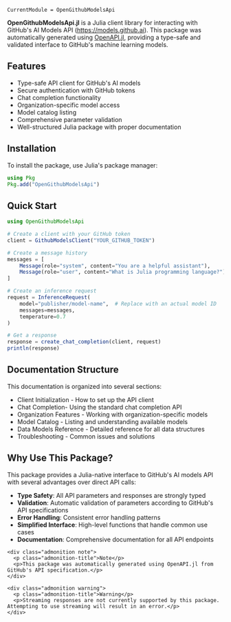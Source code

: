 ```@meta
CurrentModule = OpenGithubModelsApi
```



**OpenGithubModelsApi.jl** is a Julia client library for interacting with GitHub's AI Models API (https://models.github.ai). This package was automatically generated using [OpenAPI.jl](https://github.com/OpenAPI-Generator/OpenAPI.jl), providing a type-safe and validated interface to GitHub's machine learning models.

## Features

- Type-safe API client for GitHub's AI models
- Secure authentication with GitHub tokens
- Chat completion functionality
- Organization-specific model access
- Model catalog listing
- Comprehensive parameter validation
- Well-structured Julia package with proper documentation

## Installation

To install the package, use Julia's package manager:

```julia
using Pkg
Pkg.add("OpenGithubModelsApi")
```

## Quick Start

```julia
using OpenGithubModelsApi

# Create a client with your GitHub token
client = GithubModelsClient("YOUR_GITHUB_TOKEN")

# Create a message history
messages = [
    Message(role="system", content="You are a helpful assistant"),
    Message(role="user", content="What is Julia programming language?")
]

# Create an inference request
request = InferenceRequest(
    model="publisher/model-name",  # Replace with an actual model ID
    messages=messages,
    temperature=0.7
)

# Get a response
response = create_chat_completion(client, request)
println(response)
```

## Documentation Structure

This documentation is organized into several sections:

- Client Initialization - How to set up the API client
- Chat Completion- Using the standard chat completion API
- Organization Features - Working with organization-specific models
- Model Catalog - Listing and understanding available models
- Data Models Reference - Detailed reference for all data structures
- Troubleshooting - Common issues and solutions

## Why Use This Package?

This package provides a Julia-native interface to GitHub's AI models API with several advantages over direct API calls:

- **Type Safety**: All API parameters and responses are strongly typed
- **Validation**: Automatic validation of parameters according to GitHub's API specifications
- **Error Handling**: Consistent error handling patterns
- **Simplified Interface**: High-level functions that handle common use cases
- **Documentation**: Comprehensive documentation for all API endpoints

```@raw html
<div class="admonition note">
  <p class="admonition-title">Note</p>
  <p>This package was automatically generated using OpenAPI.jl from GitHub's API specification.</p>
</div>
```

```@raw html
<div class="admonition warning">
  <p class="admonition-title">Warning</p>
  <p>Streaming responses are not currently supported by this package. Attempting to use streaming will result in an error.</p>
</div>
```
